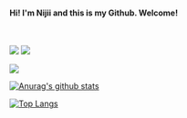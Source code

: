 #### Hi! I'm Nijii and this is my Github. Welcome!

<br />

![](https://media.giphy.com/media/1gVUhlXhETaRRxzeHO/giphy.gif)  ![](https://visitor-badge.glitch.me/badge?page_id=silcott.silcott.readme)

<img align="center" src="https://github-readme-stats.vercel.app/api/<top-langs>/?username=<USERNAME>&theme=<THEME_NAME>" />

[![Anurag's github stats](https://github-readme-stats.vercel.app/api?username=NijiiD)](https://github.com/anuraghazra/github-readme-stats)

[![Top Langs](https://github-readme-stats.vercel.app/api/top-langs/?username=NijiiD)](https://github.com/anuraghazra/github-readme-stats)


